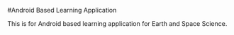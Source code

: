 #Android Based Learning Application

This is for Android based learning application for Earth and Space Science.

